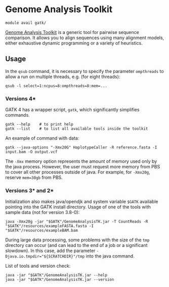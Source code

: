 # Genome Analysis Toolkit

    module avail gatk/

[Genome Analysis Toolkit](https://gatk.broadinstitute.org/hc/en-us) is a generic tool for pairwise sequence comparison. It allows you to align sequences using many alignment models, either exhaustive dynamic programming or a variety of heuristics.  

## Usage

In the `qsub` command, it is necessary to specify the parameter `ompthreads` to allow a run on multiple threads, e.g. (for eight threads):

    qsub -l select=1:ncpus=8:ompthreads=8:mem=...

### Versions 4*

GATK 4 has a wrapper script, `gatk`, which significantly simplifies commands.

    gatk --help    # to print help
    gatk --list    # to list all available tools inside the toolkit

An example of command with data:

    gatk --java-options "-Xmx20G" HaplotypeCaller -R reference.fasta -I input.bam -O output.vcf

The `-Xmx` memory option represents the amount of memory used only by the java process. However, the user must request more memory from PBS to cover all other processes outside of java. For example, for `-Xmx20g`, reserve `mem=30gb` from PBS.

### Versions 3\* and 2\*

Initialization also makes java/opendjk and system variable `$GATK` available pointing into the GATK install directory. Usage of one of the tools with sample data (not for version 3.8-0):

    java -Xmx20g -jar "$GATK"/GenomeAnalysisTK.jar -T CountReads -R "$GATK"/resources/exampleFASTA.fasta -I "$GATK"/resources/exampleBAM.bam

During large data processing, some problems with the size of the `tmp` directory can occur (and can lead to the end of a job or a significant slowdown). In this case, add the parameter `-Djava.io.tmpdir="${SCRATCHDIR}"/tmp` into the java command.

List of tools and version check:

```
java -jar "$GATK"/GenomeAnalysisTK.jar --help
java -jar "$GATK"/GenomeAnalysisTK.jar --version
```
